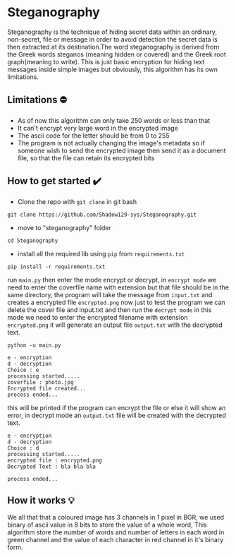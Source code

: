 # Steganography
Steganography is the technique of hiding secret data within an ordinary, non-secret, file or message in order to avoid detection the secret data is then extracted at its destination.The word steganography is derived from the Greek words steganos (meaning hidden or covered) and the Greek root graph(meaning to write).
This is just basic encryption for hiding text messages inside simple images but obviously, this algorithm has its own limitations. 

## Limitations :no_entry:
* As of now this algorithm can only take 250 words or less than that
* It can't encrypt very large word in the encrypted image
* The ascii code for the letter should be from 0 to 255
* The program is not actually changing the image's metadata so if someone wish to send the encrypted image then send it as a document file, so that the file can retain its encrypted bits

## How to get started :heavy_check_mark:
* Clone the repo with `git clone` in git bash
```gitbash
git clone https://github.com/Shadow129-sys/Steganography.git
```
* move to "steganography" folder
```gitbash
cd Steganography
```
* install all the required lib using `pip` from `requirements.txt`
```gitbash
pip install -r requirements.txt
```
run `main.py` then enter the mode encrypt or decrypt, in `encrypt mode` we need to enter the coverfile name with extension but that file should be in the same directory, the program will take the message from `input.txt` and creates a encrypted file `encrypted.png` now just to test the program we can delete the cover file and input.txt and then run the `decrypt mode` in this mode we need to enter the encrypted filename with extension `encrypted.png` it will generate an output file `output.txt` with the decrypted text.
```terminal
python -u main.py
```
```ternimal
e - encryption
d - decryption
Choice : e
processing started.....
coverfile : photo.jpg
Encrypted file created...
process ended...
```
this will be printed if the program can encrypt the file or else it will show an error, in decrypt mode an `output.txt` file will be created with the decrypted text.
```terminal
e - encryption
d - decryption
Choice : d
processing started.....
encrypted file : encrypted.png
Decrypted Text : bla bla bla

process ended...
```
## How it works 💡
We all that that a coloured image has 3 channels in 1 pixel in BGR, we used binary of ascii value in 8 bits to store the value of a whole word, This algorithm store the number of words and number of letters in each word in green channel and the value of each character in red channel in it's binary form.
